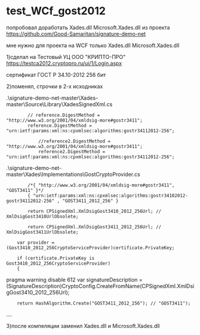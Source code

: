 ﻿# test_WCf_gost2012


попробовал доработать Xades.dll Microsoft.Xades.dll из проекта
https://github.com/Good-Samaritan/signature-demo-net

мне нужно для проекта на WCF только 
Xades.dll 
Microsoft.Xades.dll 


1)сделал на
Тестовый УЦ ООО "КРИПТО-ПРО" 
https://testca2012.cryptopro.ru/ui/1/Login.aspx

сертификат
ГОСТ Р 34.10-2012 256 бит


2)поменял, строчки
в 2-х исходниках


.\signature-demo-net-master\Xades-master\Source\Library\XadesSignedXml.cs

            // reference.DigestMethod = "http://www.w3.org/2001/04/xmldsig-more#gostr3411";
            reference.DigestMethod = "urn:ietf:params:xml:ns:cpxmlsec:algorithms:gostr34112012-256";

                //reference2.DigestMethod = "http://www.w3.org/2001/04/xmldsig-more#gostr3411";
                reference2.DigestMethod = "urn:ietf:params:xml:ns:cpxmlsec:algorithms:gostr34112012-256";



.\signature-demo-net-master\Xades\Implementations\GostCryptoProvider.cs

            /*{ "http://www.w3.org/2001/04/xmldsig-more#gostr3411", "GOST3411" }*/
            { "urn:ietf:params:xml:ns:cpxmlsec:algorithms:gostr34102012-gostr34112012-256" , "GOST3411_2012_256" }

            return CPSignedXml.XmlDsigGost3410_2012_256Url; // XmlDsigGost3410UrlObsolete;

            return CPSignedXml.XmlDsigGost3411_2012_256Url; // XmlDsigGost3411UrlObsolete;

        var provider = (Gost3410_2012_256CryptoServiceProvider)certificate.PrivateKey;

        if (certificate.PrivateKey is Gost3410_2012_256CryptoServiceProvider)
        {
pragma warning disable 612
            var signatureDescription = (SignatureDescription)CryptoConfig.CreateFromName(CPSignedXml.XmlDsigGost3410_2012_256Url);

        return HashAlgorithm.Create("GOST3411_2012_256"); // "GOST3411");
....



3)после компеляции заменил Xades.dll и Microsoft.Xades.dll 

